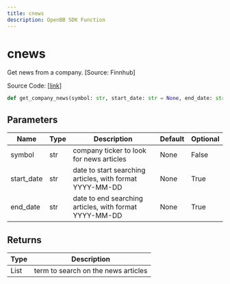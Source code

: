 ```yaml
---
title: cnews
description: OpenBB SDK Function
---
```


# cnews

Get news from a company. [Source: Finnhub]

Source Code: [[link](https://github.com/OpenBB-finance/OpenBBTerminal/tree/main/openbb_terminal/stocks/behavioural_analysis/finnhub_model.py#L20)]

```python
def get_company_news(symbol: str, start_date: str = None, end_date: str = None) -> List
```
## Parameters

| Name | Type | Description | Default | Optional |
| ---- | ---- | ----------- | ------- | -------- |
| symbol | str | company ticker to look for news articles | None | False |
| start_date | str | date to start searching articles, with format YYYY-MM-DD | None | True |
| end_date | str | date to end searching articles, with format YYYY-MM-DD | None | True |

## Returns

| Type | Description |
| ---- | ----------- |
| List | term to search on the news articles |

